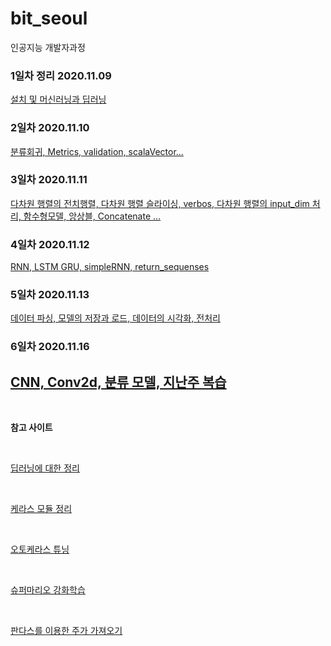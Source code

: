 # bit_seoul
인공지능 개발자과정

### 1일차 정리 2020.11.09
<a href='https://github.com/Kmmanki/bit_seoul/blob/main/markdown/%EC%9D%B8%EA%B3%B5%EC%A7%80%EB%8A%A5%20%EA%B0%9C%EB%B0%9C%EC%9E%90%EA%B3%BC%EC%A0%95%2020.11.09(1%EC%9D%BC%EC%B0%A8).md
'>설치 및 머신러닝과 딥러닝</a>

### 2일차 2020.11.10
<a href='https://github.com/Kmmanki/bit_seoul/blob/main/markdown/11.10%2Cmatrics%2Cvalidation%2Cmodel(2%EC%9D%BC%EC%B0%A8).md'>
분류회귀, Metrics, validation, scalaVector...
</a>

### 3일차 2020.11.11
<a href='https://github.com/Kmmanki/bit_seoul/blob/main/markdown/11-11%EC%A0%84%EC%B9%98%2C%20verbos%2C%20%EC%8A%AC%EB%9D%BC%EC%9D%B4%EC%8B%B1%2C%20input_shape%2C%20%ED%95%A8%EC%88%98%EB%AA%A8%EB%8D%B8%2C%20%EC%95%99%EC%83%81%EB%B8%94(3%EC%9D%BC%EC%B0%A8).md'>
다차원 행렬의 전치행렬, 다차원 행렬 슬라이싱, verbos, 다차원 행렬의 input_dim 처리, 함수형모델, 앙상블, Concatenate ...
</a>

### 4일차 2020.11.12
<a href='https://github.com/Kmmanki/bit_seoul/blob/main/markdown/11-12%20RNN%2CLSTM%2CGRU%2CsimpleRNN%2Creturn_sequenses.md'>
RNN, LSTM GRU, simpleRNN, return_sequenses
</a>

### 5일차 2020.11.13
<a href='https://github.com/Kmmanki/bit_seoul/blob/main/markdown/11-13%20%EB%8D%B0%EC%9D%B4%ED%84%B0%20%ED%8C%8C%EC%8B%B1%2C%20%EB%AA%A8%EB%8D%B8%EC%9D%98%20%EC%A0%80%EC%9E%A5%EA%B3%BC%20%EB%A1%9C%EB%93%9C%2C%20%EB%8D%B0%EC%9D%B4%ED%84%B0%EC%9D%98%20%EC%8B%9C%EA%B0%81%ED%99%94%2C%20%EC%A0%84%EC%B2%98%EB%A6%AC.md'>데이터 파싱, 모델의 저장과 로드, 데이터의 시각화, 전처리</a>

### 6일차 2020.11.16
<a href='https://github.com/Kmmanki/bit_seoul/blob/main/markdown/11-16%20CNN%2C%20Conv2d%2C%20%EB%B6%84%EB%A5%98%20%EB%AA%A8%EB%8D%B8%2C%20%EC%A7%80%EB%82%9C%EC%A3%BC%20%EB%B3%B5%EC%8A%B5.md'>CNN, Conv2d, 분류 모델, 지난주 복습</a>
<br>
------------
<br>

**참고 사이트** 

<br>


<a href="https://tykimos.github.io/lecture/">딥러닝에 대한 정리
</a>

<br>

<a href='https://keras.io/api/'>케라스 모듈 정리</a>

<br>


<a href='https://machinelearningmastery.com/autokeras-for-classification-and-regression/'>오토케라스 튜닝</a>

<br>

<a href='https://wonseokjung.github.io/Supermario1/'>슈퍼마리오 강화학습</a>

<br>

<a href='https://excelsior-cjh.tistory.com/109'>판다스를 이용한 주가 가져오기 </a>